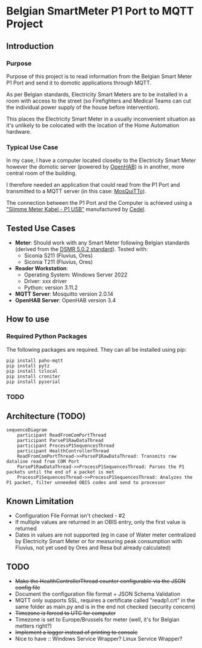# Belgian SmartMeter P1 Port to MQTT Project

## Introduction

### Purpose
Purpose of this project is to read information from the Belgian Smart Meter P1 Port and send it to domotic applications through MQTT.

As per Belgian standards, Electricity Smart Meters are to be installed in a room with access to the street (so Firefighters and Medical Teams can cut the individual power supply of the house before intervention).

This places the Electricity Smart Meter in a usually inconvenient situation as it's unlikely to be colocated with the location of the Home Automation hardware.

### Typical Use Case

In my case, I have a computer located closeby to the Electricity Smart Meter however the domotic server (powered by [OpenHAB](https://www.openhab.org/)) is in another, more central room of the building.

I therefore needed an application that could read from the P1 Port and transmitted to a MQTT server (in this case: [MosQuiTTo](https://mosquitto.org/)).

The connection between the P1 Port and the Computer is achieved using a ["Slimme Meter Kabel - P1 USB"](https://webshop.cedel.nl/Slimme-meter-kabel-P1-naar-USB#ProductReviewText) manufactured by [Cedel](https://cedel.nl/).

## Tested Use Cases
* **Meter**: Should work with any Smart Meter following Belgian standards (derived from the [DSMR 5.0.2 standard](https://www.netbeheernederland.nl/_upload/Files/Slimme_meter_15_a727fce1f1.pdf)). Tested with:
    * Siconia S211 (Fluvius, Ores)
    * Siconia T211 (Fluvius, Ores)
* **Reader Workstation**:
    * Operating System: Windows Server 2022
    * Driver: xxx driver
    * Python: version 3.11.2
* **MQTT Server**: Mosquitto version 2.0.14
* **OpenHAB Server**: OpenHAB version 3.4

## How to use

### Required Python Packages

The following packages are required. They can all be installed using pip:

    pip install paho-mqtt
    pip install pytz
    pip install tzlocal
    pip install croniter
    pip install pyserial

### TODO

## Architecture (TODO)

```mermaid
sequenceDiagram
    participant ReadFromComPortThread
    participant ParseP1RawDataThread
    participant ProcessP1SequencesThread
    participant HealthControllerThread
    ReadFromComPortThread->>ParseP1RawDataThread: Transmits raw dataline read from COM Port
    ParseP1RawDataThread->>ProcessP1SequencesThread: Parses the P1 packets until the end of a packet is met
    ProcessP1SequencesThread->>ProcessP1SequencesThread: Analyzes the P1 packet, filter unneeded OBIS codes and send to processor
```

## Known Limitation

* Configuration File Format isn't checked - #2
* If multiple values are returned in an OBIS entry, only the first value is returned
* Dates in values are not supported (eg in case of Water meter centralized by Electricity Smart Meter or for measuring peak consumption with Fluvius, not yet used by Ores and Resa but already calculated)

## TODO

* ~~Make the HealthControllerThread counter configurable via the JSON config file~~
* Document the configuration file format + JSON Schema Validation
* MQTT only supports SSL, requires a certificate called "readp1.crt" in the same folder as main.py and is in the end not checked (security concern)
* ~~Timezone is forced to UTC for computer~~
* Timezone is set to Europe/Brussels for meter (well, it's for Belgian metters right?)
* ~~Implement a logger instead of printing to console~~
* Nice to have :: Windows Service Wrapper? Linux Service Wrapper?